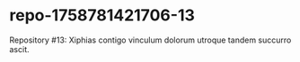 # repo-1758781421706-13
Repository #13: Xiphias contigo vinculum dolorum utroque tandem succurro ascit.
